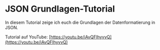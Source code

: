 # JSON Grundlagen-Tutorial
In diesem Tutorial zeige ich euch die Grundlagen der Datenformatierung in JSON.

Tutorial auf YouTube: [https://youtu.be/iAvQFlhyvvQ](https://youtu.be/iAvQFlhyvvQ)
